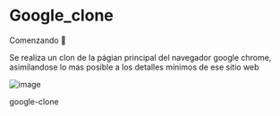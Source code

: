 # Google_clone

Comenzando 🚀

Se realiza un clon de la págian principal del navegador google chrome, asimilandose lo mas posible a los detalles mínimos de ese sitio web



![image](https://user-images.githubusercontent.com/87795271/130886204-6ca8d0ff-7f82-4e5d-8f30-2fd32e79dbf5.png)





google-clone
